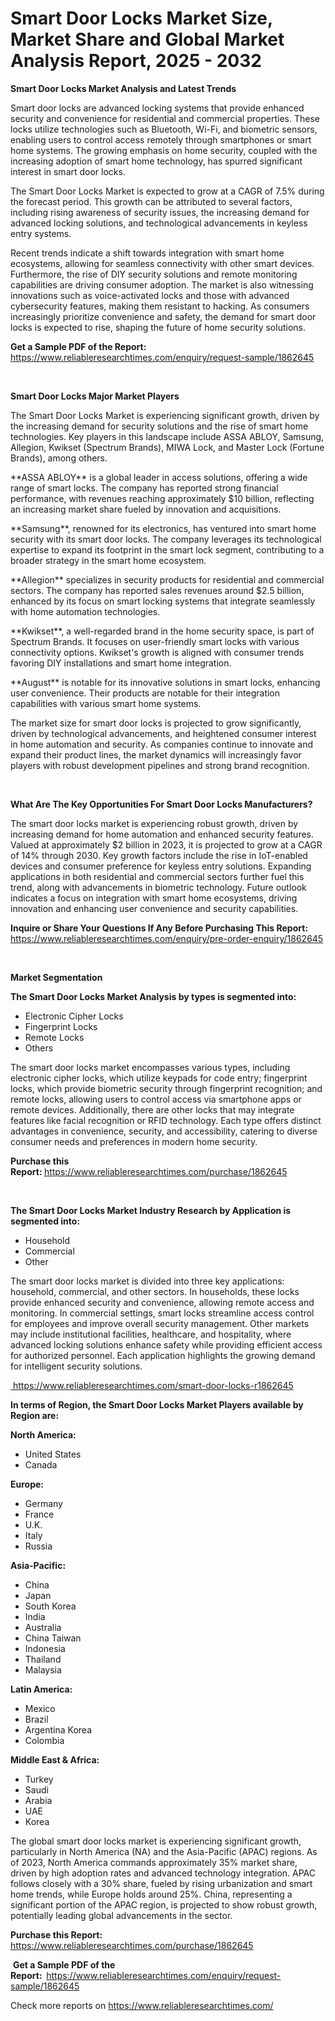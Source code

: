 <p><h1>Smart Door Locks Market Size, Market Share and Global Market Analysis Report, 2025 - 2032</h1></p><p><strong>Smart Door Locks Market Analysis and Latest Trends</strong></p>
<p><p>Smart door locks are advanced locking systems that provide enhanced security and convenience for residential and commercial properties. These locks utilize technologies such as Bluetooth, Wi-Fi, and biometric sensors, enabling users to control access remotely through smartphones or smart home systems. The growing emphasis on home security, coupled with the increasing adoption of smart home technology, has spurred significant interest in smart door locks.</p><p>The Smart Door Locks Market is expected to grow at a CAGR of 7.5% during the forecast period. This growth can be attributed to several factors, including rising awareness of security issues, the increasing demand for advanced locking solutions, and technological advancements in keyless entry systems. </p><p>Recent trends indicate a shift towards integration with smart home ecosystems, allowing for seamless connectivity with other smart devices. Furthermore, the rise of DIY security solutions and remote monitoring capabilities are driving consumer adoption. The market is also witnessing innovations such as voice-activated locks and those with advanced cybersecurity features, making them resistant to hacking. As consumers increasingly prioritize convenience and safety, the demand for smart door locks is expected to rise, shaping the future of home security solutions.</p></p>
<p><strong>Get a Sample PDF of the Report:&nbsp;</strong> <a href="https://www.reliableresearchtimes.com/enquiry/request-sample/1862645?utm_campaign=2233&utm_medium=2&utm_source=Github&utm_content=ia&utm_term=08042025&utm_id=smart-door-locks">https://www.reliableresearchtimes.com/enquiry/request-sample/1862645</a></p>
<p>&nbsp;</p>
<p><strong>Smart Door Locks Major Market Players</strong></p>
<p><p>The Smart Door Locks Market is experiencing significant growth, driven by the increasing demand for security solutions and the rise of smart home technologies. Key players in this landscape include ASSA ABLOY, Samsung, Allegion, Kwikset (Spectrum Brands), MIWA Lock, and Master Lock (Fortune Brands), among others.</p><p>**ASSA ABLOY** is a global leader in access solutions, offering a wide range of smart locks. The company has reported strong financial performance, with revenues reaching approximately $10 billion, reflecting an increasing market share fueled by innovation and acquisitions.</p><p>**Samsung**, renowned for its electronics, has ventured into smart home security with its smart door locks. The company leverages its technological expertise to expand its footprint in the smart lock segment, contributing to a broader strategy in the smart home ecosystem.</p><p>**Allegion** specializes in security products for residential and commercial sectors. The company has reported sales revenues around $2.5 billion, enhanced by its focus on smart locking systems that integrate seamlessly with home automation technologies.</p><p>**Kwikset**, a well-regarded brand in the home security space, is part of Spectrum Brands. It focuses on user-friendly smart locks with various connectivity options. Kwikset's growth is aligned with consumer trends favoring DIY installations and smart home integration.</p><p>**August** is notable for its innovative solutions in smart locks, enhancing user convenience. Their products are notable for their integration capabilities with various smart home systems.</p><p>The market size for smart door locks is projected to grow significantly, driven by technological advancements, and heightened consumer interest in home automation and security. As companies continue to innovate and expand their product lines, the market dynamics will increasingly favor players with robust development pipelines and strong brand recognition.</p></p>
<p>&nbsp;</p>
<p><strong>What Are The Key Opportunities For Smart Door Locks Manufacturers?</strong></p>
<p><p>The smart door locks market is experiencing robust growth, driven by increasing demand for home automation and enhanced security features. Valued at approximately $2 billion in 2023, it is projected to grow at a CAGR of 14% through 2030. Key growth factors include the rise in IoT-enabled devices and consumer preference for keyless entry solutions. Expanding applications in both residential and commercial sectors further fuel this trend, along with advancements in biometric technology. Future outlook indicates a focus on integration with smart home ecosystems, driving innovation and enhancing user convenience and security capabilities.</p></p>
<p><strong>Inquire or Share Your Questions If Any Before Purchasing This Report:</strong> <a href="https://www.reliableresearchtimes.com/enquiry/pre-order-enquiry/1862645?utm_campaign=2233&utm_medium=2&utm_source=Github&utm_content=ia&utm_term=08042025&utm_id=smart-door-locks">https://www.reliableresearchtimes.com/enquiry/pre-order-enquiry/1862645</a></p>
<p>&nbsp;</p>
<p><strong>Market Segmentation</strong></p>
<p><strong>The Smart Door Locks Market Analysis by types is segmented into:</strong></p>
<p><ul><li>Electronic Cipher Locks</li><li>Fingerprint Locks</li><li>Remote Locks</li><li>Others</li></ul></p>
<p><p>The smart door locks market encompasses various types, including electronic cipher locks, which utilize keypads for code entry; fingerprint locks, which provide biometric security through fingerprint recognition; and remote locks, allowing users to control access via smartphone apps or remote devices. Additionally, there are other locks that may integrate features like facial recognition or RFID technology. Each type offers distinct advantages in convenience, security, and accessibility, catering to diverse consumer needs and preferences in modern home security.</p></p>
<p><strong>Purchase this Report:&nbsp;</strong><a href="https://www.reliableresearchtimes.com/purchase/1862645?utm_campaign=2233&utm_medium=2&utm_source=Github&utm_content=ia&utm_term=08042025&utm_id=smart-door-locks">https://www.reliableresearchtimes.com/purchase/1862645</a></p>
<p>&nbsp;</p>
<p><strong>The Smart Door Locks Market Industry Research by Application is segmented into:</strong></p>
<p><ul><li>Household</li><li>Commercial</li><li>Other</li></ul></p>
<p><p>The smart door locks market is divided into three key applications: household, commercial, and other sectors. In households, these locks provide enhanced security and convenience, allowing remote access and monitoring. In commercial settings, smart locks streamline access control for employees and improve overall security management. Other markets may include institutional facilities, healthcare, and hospitality, where advanced locking solutions enhance safety while providing efficient access for authorized personnel. Each application highlights the growing demand for intelligent security solutions.</p></p>
<p><a href="https://www.reliableresearchtimes.com/smart-door-locks-r1862645?utm_campaign=2233&utm_medium=2&utm_source=Github&utm_content=ia&utm_term=08042025&utm_id=smart-door-locks">&nbsp;https://www.reliableresearchtimes.com/smart-door-locks-r1862645</a></p>
<p><strong>In terms of Region, the Smart Door Locks Market Players available by Region are:</strong></p>
<p>
    <p> <strong> North America: </strong>
        <ul>
            <li>United States</li>
            <li>Canada</li>
        </ul>
        </p> 
    <p> <strong> Europe: </strong>
        <ul>
            <li>Germany</li>
            <li>France</li>
            <li>U.K.</li>
            <li>Italy</li>
            <li>Russia</li>
        </ul>
        </p> 
    <p> <strong> Asia-Pacific: </strong>
        <ul>
            <li>China</li>
            <li>Japan</li>
            <li>South Korea</li>
            <li>India</li>
            <li>Australia</li>
            <li>China Taiwan</li>
            <li>Indonesia</li>
            <li>Thailand</li>
            <li>Malaysia</li>
        </ul>
        </p> 
    <p> <strong> Latin America: </strong>
        <ul>
            <li>Mexico</li>
            <li>Brazil</li>
            <li>Argentina Korea</li>
            <li>Colombia</li>
        </ul>
        </p> 
    <p> <strong> Middle East & Africa: </strong>
        <ul>
            <li>Turkey</li>
            <li>Saudi</li>
            <li>Arabia</li>
            <li>UAE</li>
            <li>Korea</li>
        </ul>
    </p>
    </p>
<p><p>The global smart door locks market is experiencing significant growth, particularly in North America (NA) and the Asia-Pacific (APAC) regions. As of 2023, North America commands approximately 35% market share, driven by high adoption rates and advanced technology integration. APAC follows closely with a 30% share, fueled by rising urbanization and smart home trends, while Europe holds around 25%. China, representing a significant portion of the APAC region, is projected to show robust growth, potentially leading global advancements in the sector.</p></p>
<p><strong>Purchase this Report: </strong><a href="https://www.reliableresearchtimes.com/purchase/1862645?utm_campaign=2233&utm_medium=2&utm_source=Github&utm_content=ia&utm_term=08042025&utm_id=smart-door-locks">https://www.reliableresearchtimes.com/purchase/1862645</a></p>
<p>&nbsp;<strong>Get a Sample PDF of the Report:&nbsp;&nbsp;</strong><a href="https://www.reliableresearchtimes.com/enquiry/request-sample/1862645?utm_campaign=2233&utm_medium=2&utm_source=Github&utm_content=ia&utm_term=08042025&utm_id=smart-door-locks">https://www.reliableresearchtimes.com/enquiry/request-sample/1862645</a></p>
<p><strong></strong></p>
<p>Check more reports on <a href="https://www.reliableresearchtimes.com/?utm_campaign=2233&utm_medium=2&utm_source=Github&utm_content=ia&utm_term=08042025&utm_id=smart-door-locks">https://www.reliableresearchtimes.com/</a></p>